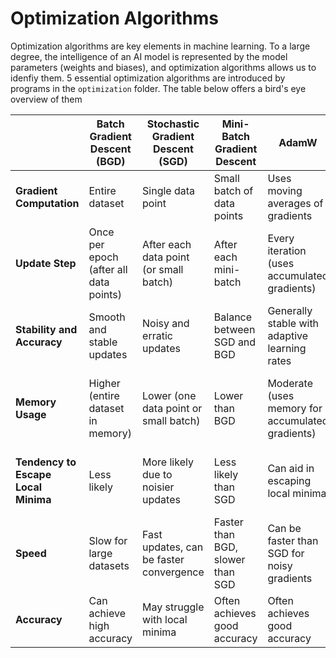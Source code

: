 # Optimization Algorithms

Optimization algorithms are key elements in machine learning. 
To a large degree, the intelligence of an AI model is represented by the model parameters (weights and biases), and optimization algorithms allows us to idenfiy them. 
5 essential optimization algorithms are introduced by programs in the  `optimization` folder. The table below offers a bird's eye overview of them

|  | **Batch Gradient Descent (BGD)** | **Stochastic Gradient Descent (SGD)** | **Mini-Batch Gradient Descent** | **AdamW** | **RMSprop** |
|---|---|---|---|---|---|
| **Gradient Computation** | Entire dataset | Single data point | Small batch of data points | Uses moving averages of gradients | Uses squared gradients average |
| **Update Step** | Once per epoch (after all data points) | After each data point (or small batch) | After each mini-batch | Every iteration (uses accumulated gradients) | Every iteration |
| **Stability and Accuracy** | Smooth and stable updates | Noisy and erratic updates | Balance between SGD and BGD | Generally stable with adaptive learning rates | More stable than SGD, can be faster convergence |
| **Memory Usage** | Higher (entire dataset in memory) | Lower (one data point or small batch) | Lower than BGD | Moderate (uses memory for accumulated gradients) | Lower than AdamW (uses only squared gradients average) |
| **Tendency to Escape Local Minima** | Less likely | More likely due to noisier updates | Less likely than SGD | Can aid in escaping local minima | Can be better than SGD at escaping local minima |
| **Speed** | Slow for large datasets | Fast updates, can be faster convergence | Faster than BGD, slower than SGD | Can be faster than SGD for noisy gradients | Often faster than AdamW due to lower memory usage |
| **Accuracy** | Can achieve high accuracy | May struggle with local minima | Often achieves good accuracy | Often achieves good accuracy | Often achieves good accuracy |

